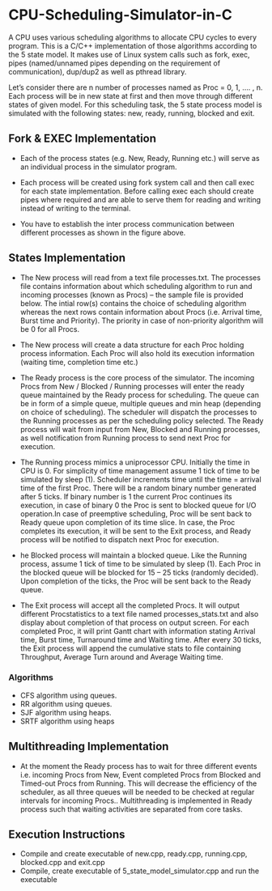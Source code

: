 # CPU-Scheduling-Simulator-in-C
A CPU uses various scheduling algorithms to allocate CPU cycles to every program. This is a C/C++ implementation of those algorithms according to the 5 state model. It makes use of Linux system calls such as fork, exec, pipes (named/unnamed pipes
depending on the requirement of communication), dup/dup2 as well as pthread library.

Let’s consider there are n number of processes named as Proc = 0, 1, …. , n. Each process 
will be in new state at first and then move through different states of given model.
For this scheduling task, the 5 state process model is simulated with the following states: new, ready, running, blocked and exit.

## Fork & EXEC Implementation
- Each of the process states (e.g. New, Ready, Running etc.) will serve as an individual 
process in the simulator program. 

- Each process will be created using fork system call and then call exec for each state 
implementation. Before calling exec each should create pipes where required and are 
able to serve them for reading and writing instead of writing to the terminal.

- You have to establish the inter process communication between different processes as 
shown in the figure above. 

## States Implementation
- The New process will read from a text file processes.txt. The processes file contains information about which scheduling algorithm to run and incoming processes (known as Procs) – the sample file is provided below. The intial row(s) contains the choice of  scheduling algorithm whereas the next rows contain information about Procs (i.e.  Arrival time, Burst time and Priority). The priority in case of non-priority algorithm  will be 0 for all Procs. 

- The New process will create a data structure for each Proc holding process information. Each Proc will also hold its execution information  (waiting time, completion time etc.)

- The Ready process is the core process of the simulator. The incoming Procs from New / Blocked / Running processes will enter the ready queue maintained by the Ready process for scheduling. The queue can be in form of a simple queue, multiple queues and min heap (depending on choice of scheduling). The scheduler will dispatch the processes to the Running processes as per the scheduling policy selected. The Ready process will wait from input from New, Blocked and Running processes, as well  notification from Running process to send next Proc for execution.

- The Running process mimics a uniprocessor CPU. Initially the time in CPU is 0. For simplicity of time management assume 1 tick of time to be simulated by sleep (1). Scheduler increments time until the time = arrival time of the first Proc. There will be a random binary number generated after 5 ticks. If binary number is 1 the current Proc continues its execution, in case of binary 0 the Proc is sent to blocked queue for I/O operation.In case of preemptive scheduling, Proc will be sent back to Ready queue upon completion of its time slice. In case, the Proc completes its execution, it will be sent to the Exit process, and Ready process will be notified to dispatch next Proc for  execution.

- he Blocked process will maintain a blocked queue. Like the Running process, assume 1 tick of time to be simulated by sleep (1). Each Proc in the blocked queue will be blocked for 15 – 25 ticks (randomly decided). Upon completion of the ticks, the Proc will be sent back to the Ready queue.

- The Exit process will accept all the completed Procs. It will output different Procstatistics to a text file named processes_stats.txt and also display about completion of that process on output screen. For each completed Proc, it will print Gantt chart with information stating Arrival time, Burst time, Turnaround time and Waiting time. After every 30 ticks, the Exit process will append the cumulative stats to file containing Throughput, Average Turn around and Average Waiting time.

### Algorithms
- CFS algorithm using queues. 
- RR algorithm using queues.
- SJF algorithm using heaps.
- SRTF algorithm using heaps

## Multithreading Implementation
- At the moment the Ready process has to wait for three different events i.e. incoming Procs from New, Event completed Procs from Blocked and Timed-out Procs from Running. This will decrease the efficiency of the scheduler, as all three queues will be needed to be checked at regular intervals for incoming Procs.. Multithreading is implemented in Ready process such that waiting activities are separated from core tasks. 

## Execution Instructions
- Compile and create executable of new.cpp, ready.cpp, running.cpp, blocked.cpp and exit.cpp
- Compile, create executable of 5_state_model_simulator.cpp and run the executable
